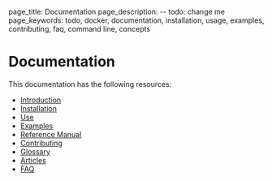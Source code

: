 page_title: Documentation
page_description: -- todo: change me
page_keywords: todo, docker, documentation, installation, usage, examples, contributing, faq, command line, concepts

Documentation
=============================================================

This documentation has the following resources:

-   [Introduction](../)
-   [Installation](../installation/)
-   [Use](../use/)
-   [Examples](../examples/)
-   [Reference Manual](../reference/)
-   [Contributing](../contributing/)
-   [Glossary](../terms/)
-   [Articles](../articles/)
-   [FAQ](../faq/)

